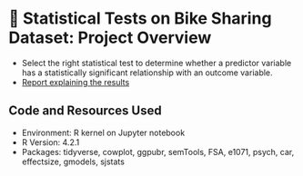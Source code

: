 # :bicyclist: Statistical Tests on Bike Sharing Dataset: Project Overview

* Select the right statistical test to determine whether a predictor variable has a statistically significant relationship with an outcome variable.
* [Report explaining the results](https://github.com/ayanoyamamoto0/assignments_2022-2023/blob/main/probability_and_statistical_inference_1/probability_and_statistical_inference_1.pdf)

## Code and Resources Used
* Environment: R kernel on Jupyter notebook
* R Version: 4.2.1
* Packages: tidyverse, cowplot, ggpubr, semTools, FSA, e1071, psych, car, effectsize, gmodels, sjstats
